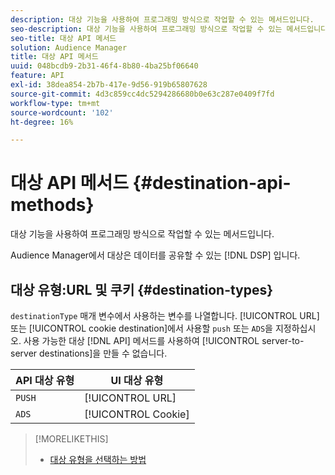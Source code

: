 ```yaml
---
description: 대상 기능을 사용하여 프로그래밍 방식으로 작업할 수 있는 메서드입니다.
seo-description: 대상 기능을 사용하여 프로그래밍 방식으로 작업할 수 있는 메서드입니다.
seo-title: 대상 API 메서드
solution: Audience Manager
title: 대상 API 메서드
uuid: 048bcdb9-2b31-46f4-8b80-4ba25bf06640
feature: API
exl-id: 38dea854-2b7b-417e-9d56-919b65807628
source-git-commit: 4d3c859cc4dc5294286680b0e63c287e0409f7fd
workflow-type: tm+mt
source-wordcount: '102'
ht-degree: 16%

---
```


# 대상 API 메서드 {#destination-api-methods}

대상 기능을 사용하여 프로그래밍 방식으로 작업할 수 있는 메서드입니다.

<!-- c_destinations_api.xml -->

Audience Manager에서 대상은 데이터를 공유할 수 있는 [!DNL DSP] 입니다.

## 대상 유형:URL 및 쿠키 {#destination-types}

`destinationType` 매개 변수에서 사용하는 변수를 나열합니다. [!UICONTROL URL] 또는 [!UICONTROL cookie destination]에서 사용할 `push` 또는 `ADS`을 지정하십시오. 사용 가능한 대상 [!DNL API] 메서드를 사용하여 [!UICONTROL server-to-server destinations]을 만들 수 없습니다.

<!-- r_destination_types.xml -->

| API 대상 유형 | UI 대상 유형 |
|---|---|
| `PUSH` | [!UICONTROL URL] |
| `ADS` | [!UICONTROL Cookie] |

>[!MORELIKETHIS]
>
>* [대상 유형을 선택하는 방법](../../../features/destinations/destinations.md)

